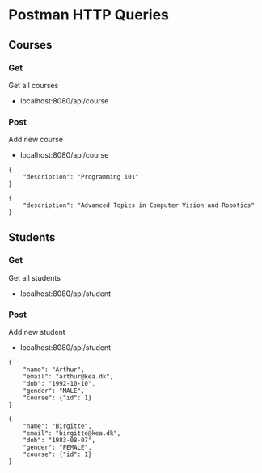# Postman HTTP Queries

## Courses

### Get
Get all courses
- localhost:8080/api/course


### Post
Add new course
- localhost:8080/api/course
```
{
    "description": "Programming 101"
}
```
```
{
    "description": "Advanced Topics in Computer Vision and Robotics"
}
```


## Students

### Get
Get all students
- localhost:8080/api/student

### Post
Add new student
- localhost:8080/api/student
```
{
    "name": "Arthur",
    "email": "arthur@kea.dk",
    "dob": "1992-10-10",
    "gender": "MALE",
    "course": {"id": 1}
}
```
```
{
    "name": "Birgitte",
    "email": "birgitte@kea.dk",
    "dob": "1983-08-07",
    "gender": "FEMALE",
    "course": {"id": 1}
}
```